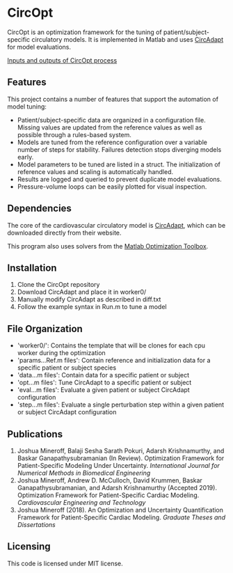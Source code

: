 # CircOpt

CircOpt is an optimization framework for the tuning of patient/subject-specific circulatory models. It is implemented in Matlab and uses [CircAdapt](http://www.circadapt.org) for model evaluations.

[Inputs and outputs of CircOpt process](CircOptFlow.png)

## Features
This project contains a number of features that support the automation of model tuning: 
* Patient/subject-specific data are organized in a configuration file. Missing values are updated from the reference values as well as possible through a rules-based system.
* Models are tuned from the reference configuration over a variable number of steps for stability. Failures detection stops diverging models early.
* Model parameters to be tuned are listed in a struct. The initialization of reference values and scaling is automatically handled.
* Results are logged and queried to prevent duplicate model evaluations. 
* Pressure-volume loops can be easily plotted for visual inspection.

## Dependencies
The core of the cardiovascular circulatory model is [CircAdapt](http://www.circadapt.org), which can be downloaded directly from their website.

This program also uses solvers from the [Matlab Optimization Toolbox](https://www.mathworks.com/products/optimization.html).

## Installation
1. Clone the CircOpt repository
2. Download CircAdapt and place it in worker0/
3. Manually modify CircAdapt as described in diff.txt
4. Follow the example syntax in Run.m to tune a model

## File Organization
* 'worker0/': Contains the template that will be clones for each cpu worker during the optimization
* 'params...Ref.m files\': Contain reference and initialization data for a specific patient or subject species
* 'data...m files\': Contain data for a specific patient or subject
* 'opt...m files\': Tune CircAdapt to a specific patient or subject
* 'eval...m files\': Evaluate a given patient or subject CircAdapt configuration
* 'step...m files\': Evaluate a single perturbation step within a given patient or subject CircAdapt configuration

## Publications
1. Joshua Mineroff, Balaji Sesha Sarath Pokuri, Adarsh Krishnamurthy, and Baskar Ganapathysubramanian (In Review). Optimization Framework for Patient-Specific Modeling Under Uncertainty. _International Journal for Numerical Methods in Biomedical Engineering_
2. Joshua Mineroff, Andrew D. McCulloch, David Krummen, Baskar Ganapathysubramanian, and Adarsh Krishnamurthy (Accepted 2019). Optimization Framework for Patient-Specific Cardiac Modeling. _Cardiovascular Engineering and Technology_
3. Joshua Mineroff (2018). An Optimization and Uncertainty Quantification Framework for Patient-Specific Cardiac Modeling. _Graduate Theses and Dissertations_

## Licensing
This code is licensed under MIT license.